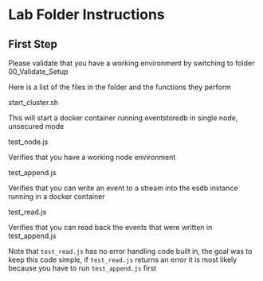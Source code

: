 # Lab Folder Instructions

## First Step

Please validate that you have a working environment by switching to folder 00_Validate_Setup

Here is a list of the files in the folder and the functions they perform

start_cluster.sh

This will start a docker container running eventstoredb in single node, unsecured mode

test_node.js

Verifies that you have a working node environment

test_append.js

Verifies that you can write an event to a stream into the esdb instance running in a docker container

test_read.js

Verifies that you can read back the events that were written in test_append.js

Note that ```test_read.js``` has no error handling code built in, the goal was to keep this code simple, if ```test_read.js``` returns an error it is most likely because you have to run ```test_append.js``` first